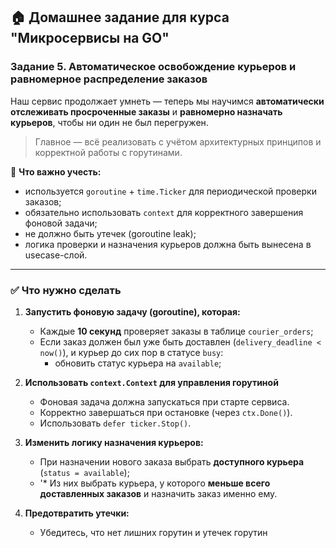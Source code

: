 ## 🏠 Домашнее задание для курса "Микросервисы на GO"

### Задание 5. Автоматическое освобождение курьеров и равномерное распределение заказов

Наш сервис продолжает умнеть — теперь мы научимся **автоматически отслеживать просроченные заказы** и **равномерно назначать курьеров**, чтобы ни один не был перегружен.

> Главное — всё реализовать с учётом архитектурных принципов и корректной работы с горутинами.

📌 **Что важно учесть:**

- используется `goroutine` + `time.Ticker` для периодической проверки заказов;
- обязательно использовать `context` для корректного завершения фоновой задачи;
- не должно быть утечек (goroutine leak);
- логика проверки и назначения курьеров должна быть вынесена в usecase-слой.

---

### ✅ Что нужно сделать

1. **Запустить фоновую задачу (goroutine), которая:**
   - Каждые **10 секунд** проверяет заказы в таблице `courier_orders`;
   - Если заказ должен был уже быть доставлен (`delivery_deadline < now()`), и курьер до сих пор в статусе `busy`:
      - обновить статус курьера на `available`;

2. **Использовать `context.Context` для управления горутиной**
   - Фоновая задача должна запускаться при старте сервиса.
   - Корректно завершаться при остановке (через `ctx.Done()`).
   - Использовать `defer ticker.Stop()`.

3. **Изменить логику назначения курьеров:**
   - При назначении нового заказа выбрать **доступного курьера** (`status = available`);
   - '* Из них выбрать курьера, у которого **меньше всего доставленных заказов** и назначить заказ именно ему.

4. **Предотвратить утечки:**
   - Убедитесь, что нет лишних горутин и утечек горутин

